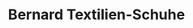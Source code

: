 ---
title: "Bernard Textilien-Schuhe"
url: /bad-wuennenberg/bernard-textilien-schuhe/
shop: Schuhe
---